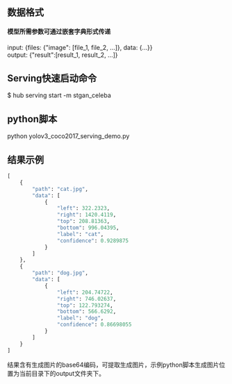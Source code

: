 ## 数据格式  
#### 模型所需参数可通过嵌套字典形式传递
input: {files: {"image": [file_1, file_2, ...]}, data: {...}}  
output: {"result":[result_1, result_2, ...]}  

## Serving快速启动命令  
$ hub serving start -m stgan_celeba  

## python脚本  
python yolov3_coco2017_serving_demo.py


## 结果示例  
```python
[  
    {  
        "path": "cat.jpg",  
        "data": [  
            {  
                "left": 322.2323,  
                "right": 1420.4119,  
                "top": 208.81363,  
                "bottom": 996.04395,  
                "label": "cat",  
                "confidence": 0.9289875  
            }  
        ]  
    },  
    {  
        "path": "dog.jpg",  
        "data": [  
            {  
                "left": 204.74722,  
                "right": 746.02637,  
                "top": 122.793274,  
                "bottom": 566.6292,  
                "label": "dog",  
                "confidence": 0.86698055  
            }  
        ]  
    }  
]  
```
结果含有生成图片的base64编码，可提取生成图片，示例python脚本生成图片位置为当前目录下的output文件夹下。

